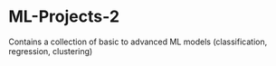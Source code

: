 # ML-Projects-2
Contains a collection of basic to advanced ML models (classification, regression, clustering)
